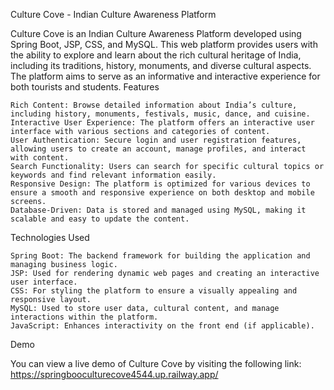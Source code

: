 Culture Cove - Indian Culture Awareness Platform

Culture Cove is an Indian Culture Awareness Platform developed using Spring Boot, JSP, CSS, and MySQL. This web platform provides users with the ability to explore and learn about the rich cultural heritage of India, including its traditions, history, monuments, and diverse cultural aspects. The platform aims to serve as an informative and interactive experience for both tourists and students.
Features

    Rich Content: Browse detailed information about India’s culture, including history, monuments, festivals, music, dance, and cuisine.
    Interactive User Experience: The platform offers an interactive user interface with various sections and categories of content.
    User Authentication: Secure login and user registration features, allowing users to create an account, manage profiles, and interact with content.
    Search Functionality: Users can search for specific cultural topics or keywords and find relevant information easily.
    Responsive Design: The platform is optimized for various devices to ensure a smooth and responsive experience on both desktop and mobile screens.
    Database-Driven: Data is stored and managed using MySQL, making it scalable and easy to update the content.

Technologies Used

    Spring Boot: The backend framework for building the application and managing business logic.
    JSP: Used for rendering dynamic web pages and creating an interactive user interface.
    CSS: For styling the platform to ensure a visually appealing and responsive layout.
    MySQL: Used to store user data, cultural content, and manage interactions within the platform.
    JavaScript: Enhances interactivity on the front end (if applicable).

Demo

You can view a live demo of Culture Cove by visiting the following link:
https://springbooculturecove4544.up.railway.app/
